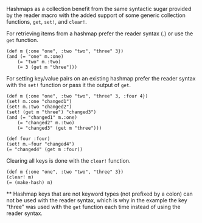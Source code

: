 Hashmaps as a collection benefit from the same syntactic sugar provided by the
reader macro with the added support of some generic collection functions, `get`,
`set!`, and `clear!`.

For retrieving items from a hashmap prefer the reader syntax (<object>.<keyword>) or use the `get`
function.
```slosh
(def m {:one "one", :two "two", "three" 3})
(and (= "one" m.:one)
    (= "two" m.:two)
    (= 3 (get m "three")))
```
For setting key/value pairs on an existing hashmap prefer the reader syntax
with the `set!` function or pass it the output of `get`.
```slosh
(def m {:one "one", :two "two", "three" 3, :four 4})
(set! m.:one "changed1")
(set! m.:two "changed2")
(set! (get m "three") "changed3")
(and (= "changed1" m.:one)
    (= "changed2" m.:two)
    (= "changed3" (get m "three")))

(def four :four)
(set! m.~four "changed4")
(= "changed4" (get m :four))
```



Clearing all keys is done with the `clear!` function.
```slosh
(def m {:one "one", :two "two", "three" 3})
(clear! m)
(= (make-hash) m)
```
** Hashmap keys that are not keyword types (not prefixed by a colon) can not be
used with the reader syntax, which is why in the example the key "three" was
used with the `get` function each time instead of using the reader syntax.

